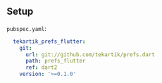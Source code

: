 ## Setup

`pubspec.yaml`:

```yaml
  tekartik_prefs_flutter:
    git:
      url: git://github.com/tekartik/prefs.dart
      path: prefs_flutter
      ref: dart2
    version: '>=0.1.0'
```

